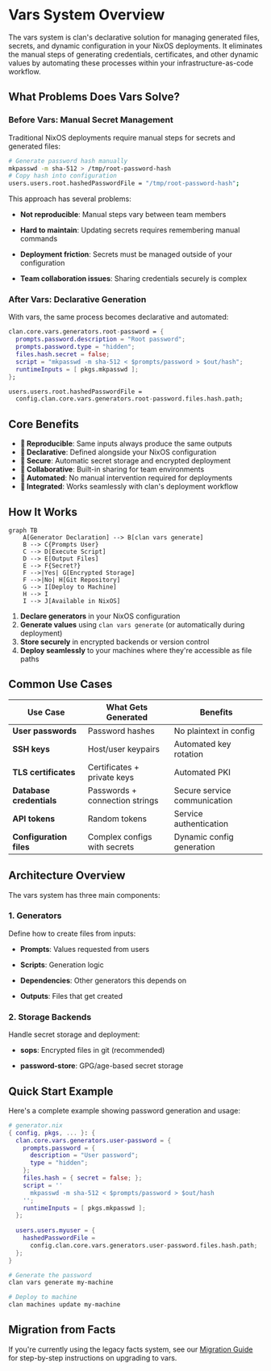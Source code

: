 # Vars System Overview

The vars system is clan's declarative solution for managing generated files, secrets, and dynamic configuration in your NixOS deployments. It eliminates the manual steps of generating credentials, certificates, and other dynamic values by automating these processes within your infrastructure-as-code workflow.

## What Problems Does Vars Solve?

### Before Vars: Manual Secret Management

Traditional NixOS deployments require manual steps for secrets and generated files:

```bash
# Generate password hash manually
mkpasswd -m sha-512 > /tmp/root-password-hash
# Copy hash into configuration
users.users.root.hashedPasswordFile = "/tmp/root-password-hash";
```

This approach has several problems:

- **Not reproducible**: Manual steps vary between team members

- **Hard to maintain**: Updating secrets requires remembering manual commands  

- **Deployment friction**: Secrets must be managed outside of your configuration

- **Team collaboration issues**: Sharing credentials securely is complex

### After Vars: Declarative Generation

With vars, the same process becomes declarative and automated:

```nix
clan.core.vars.generators.root-password = {
  prompts.password.description = "Root password";
  prompts.password.type = "hidden";
  files.hash.secret = false;
  script = "mkpasswd -m sha-512 < $prompts/password > $out/hash";
  runtimeInputs = [ pkgs.mkpasswd ];
};

users.users.root.hashedPasswordFile = 
  config.clan.core.vars.generators.root-password.files.hash.path;
```

## Core Benefits

- **🔄 Reproducible**: Same inputs always produce the same outputs
- **📝 Declarative**: Defined alongside your NixOS configuration
- **🔐 Secure**: Automatic secret storage and encrypted deployment
- **👥 Collaborative**: Built-in sharing for team environments
- **🚀 Automated**: No manual intervention required for deployments
- **🔗 Integrated**: Works seamlessly with clan's deployment workflow

## How It Works

```mermaid
graph TB
    A[Generator Declaration] --> B[clan vars generate]
    B --> C{Prompts User}
    C --> D[Execute Script]
    D --> E[Output Files]
    E --> F{Secret?}
    F -->|Yes| G[Encrypted Storage]
    F -->|No| H[Git Repository]
    G --> I[Deploy to Machine]
    H --> I
    I --> J[Available in NixOS]
```

1. **Declare generators** in your NixOS configuration
2. **Generate values** using `clan vars generate` (or automatically during deployment)
3. **Store securely** in encrypted backends or version control
4. **Deploy seamlessly** to your machines where they're accessible as file paths

## Common Use Cases

| Use Case | What Gets Generated | Benefits |
|----------|-------------------|----------|
| **User passwords** | Password hashes | No plaintext in config |
| **SSH keys** | Host/user keypairs | Automated key rotation |
| **TLS certificates** | Certificates + private keys | Automated PKI |
| **Database credentials** | Passwords + connection strings | Secure service communication |
| **API tokens** | Random tokens | Service authentication |
| **Configuration files** | Complex configs with secrets | Dynamic config generation |

## Architecture Overview

The vars system has three main components:

### 1. **Generators**
Define how to create files from inputs:

- **Prompts**: Values requested from users

- **Scripts**: Generation logic  

- **Dependencies**: Other generators this depends on

- **Outputs**: Files that get created

### 2. **Storage Backends**
Handle secret storage and deployment:

- **sops**: Encrypted files in git (recommended)

- **password-store**: GPG/age-based secret storage

## Quick Start Example

Here's a complete example showing password generation and usage:

```nix
# generator.nix
{ config, pkgs, ... }: {
  clan.core.vars.generators.user-password = {
    prompts.password = {
      description = "User password";
      type = "hidden";
    };
    files.hash = { secret = false; };
    script = ''
      mkpasswd -m sha-512 < $prompts/password > $out/hash
    '';
    runtimeInputs = [ pkgs.mkpasswd ];
  };
  
  users.users.myuser = {
    hashedPasswordFile = 
      config.clan.core.vars.generators.user-password.files.hash.path;
  };
}
```

```bash
# Generate the password
clan vars generate my-machine

# Deploy to machine
clan machines update my-machine
```

## Migration from Facts

If you're currently using the legacy facts system, see our [Migration Guide](../migrations/migration-facts-vars.md) for step-by-step instructions on upgrading to vars.

